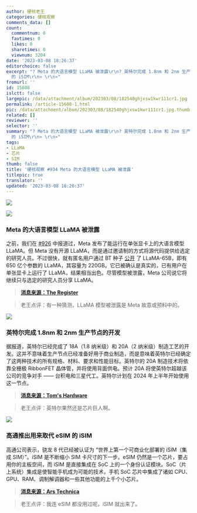 ```yaml
---
author: 硬核老王
categories: 硬核观察
comments_data: []
count:
  commentnum: 0
  favtimes: 0
  likes: 0
  sharetimes: 0
  viewnum: 3204
date: '2023-03-08 18:26:37'
editorchoice: false
excerpt: "? Meta 的大语言模型 LLaMA 被泄露\r\n? 英特尔完成 1.8nm 和 2nm 生产节点的开发\r\n? 高通推出用来取代 eSIM
  的 iSIM\r\n» \r\n»"
fromurl: ''
id: 15608
islctt: false
largepic: /data/attachment/album/202303/08/182540ghjxsw1kwr111cr1.jpg
permalink: /article-15608-1.html
pic: /data/attachment/album/202303/08/182540ghjxsw1kwr111cr1.jpg.thumb.jpg
related: []
reviewer: ''
selector: ''
summary: "? Meta 的大语言模型 LLaMA 被泄露\r\n? 英特尔完成 1.8nm 和 2nm 生产节点的开发\r\n? 高通推出用来取代 eSIM
  的 iSIM\r\n» \r\n»"
tags:
- LLaMA
- 芯片
- SIM
thumb: false
title: '硬核观察 #934 Meta 的大语言模型 LLaMA 被泄露'
titlepic: true
translator: ''
updated: '2023-03-08 18:26:37'
---
```


![](/data/attachment/album/202303/08/182540ghjxsw1kwr111cr1.jpg)


![](/data/attachment/album/202303/08/182549r4vnupnchv4olqhz.jpg)


### Meta 的大语言模型 LLaMA 被泄露


之前，我们在 [#926](/article-15584-1.html) 中报道过，Meta 发布了能运行在单张显卡上的大语言模型 LLaMA。但 Meta 没有开源 LLaMA，而是通过邀请制的方式将源代码提供给选定的研究人员。不过很快，就有匿名用户通过 BT 种子 [公开](https://github.com/shawwn/llama-dl) 了 LLaMA-65B，即有 650 亿个参数的 LLaMA，其容量为 220GB。它已被确认是真实的，已有用户在单张显卡上运行了 LLaMA，结果相当出色。尽管模型被泄露，Meta 公司说它将继续只与选定的研究人员分享 LLaMA。



> 
> **[消息来源：The Register](https://www.theregister.com/2023/03/08/meta_llama_ai_leak/)**
> 
> 
> 



> 
> 老王点评：有一种猜测，LLaMA 模型被泄露是 Meta 故意或预料中的。
> 
> 
> 


![](/data/attachment/album/202303/08/182600htm3n29iauqsyu3v.jpg)


### 英特尔完成 1.8nm 和 2nm 生产节点的开发


据报道，英特尔已经完成了 18A（1.8 纳米级）和 20A（2 纳米级）制造工艺的开发。这并不意味着生产节点已经准备好用于商业制造，而是意味着英特尔已经确定了这两种技术的所有规格、材料、要求和性能目标。英特尔的 20A 制造技术将依靠全栅极 RibbonFET 晶体管，并将使用背面供电。预计 20A 将使英特尔超越该公司的竞争对手 —— 台积电和三星代工。英特尔计划在 2024 年上半年开始使用这一节点。



> 
> **[消息来源：Tom's Hardware](https://www.tomshardware.com/news/intel-completes-development-of-18a-20a-nodes)**
> 
> 
> 



> 
> 老王点评：英特尔果然还是芯片巨人啊。
> 
> 
> 


![](/data/attachment/album/202303/08/182612w060t32gmf6wrz6r.jpg)


### 高通推出用来取代 eSIM 的 iSIM


高通公司表示，骁龙 8 代已经被认证为 “世界上第一个可商业化部署的 iSIM（集成 SIM）”。iSIM 是不断缩小 SIM 卡尺寸的下一步。eSIM 仍然是一个芯片，要占用你的主板空间，而 iSIM 是直接集成在 SoC 上的一个身份认证模块。SoC（片上系统）集成是使智能手机成为可能的技术，手机 SoC 芯片中集成了诸如 CPU、GPU、RAM、调制解调器和一些其他功能的上千个小芯片。



> 
> **[消息来源：Ars Technica](https://arstechnica.com/gadgets/2023/03/qualcomm-wants-to-replace-esims-with-isims-has-the-first-certified-soc/)**
> 
> 
> 



> 
> 老王点评：我连 eSIM 都没用过呢，iSIM 就出来了。
> 
> 
>